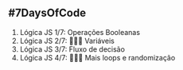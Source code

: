 ## #7DaysOfCode


1. Lógica JS 1/7: Operações Booleanas
2. Lógica JS 2/7: 👩🏽‍💻 Variáveis
3. Lógica JS 3/7: Fluxo de decisão
4. Lógica JS 4/7: 👩🏽‍💻 Mais loops e randomização

